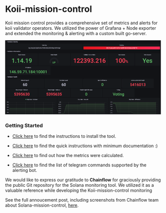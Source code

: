 # Koii-mission-control

Koii mission control provides a comprehensive set of metrics and alerts for koii validator  operators. We utilized the power of Grafana + Node exporter and extended the monitoring & alerting with a custom built go-server.

![Example](example_image.png)

### Getting Started

 - [Click here](./INSTRUCTIONS.md) to find the instructions to install the tool. 

  - [Click here](./LAZY_INSTRUCTIONS.md) to find the quick instructions with minimum documentation :) 

 - [Click here](./docs/metric-cal.md) to find out how the metrics were calculated.

 - [Click here](./docs/alerts-commands.md) to find the list of telegram commands supported by the alerting bot.




We would like to express our gratitude to **Chainflow** for graciously providing the public Git repository for the Solana monitoring tool. We utilized it as a valuable reference while developing the Koii-mission-control monitoring

See the full annoucement post, including screenshots from Chainflow team about Solana-mission-control, [here](https://chainflow.io/introducing-solana-mission-control/).